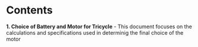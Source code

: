 # Contents

**1. Choice of Battery and Motor for Tricycle** - This document focuses on the calculations and
specifications used in determinig the final choice of the motor